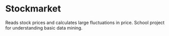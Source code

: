# Stockmarket
Reads stock prices and calculates large fluctuations in price.
School project for understanding basic data mining.
